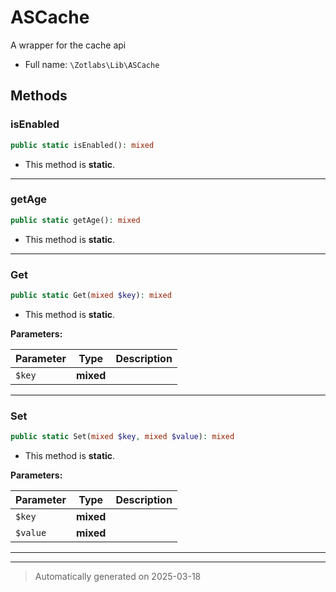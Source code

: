 
# ASCache

A wrapper for the cache api



* Full name: `\Zotlabs\Lib\ASCache`




## Methods


### isEnabled



```php
public static isEnabled(): mixed
```



* This method is **static**.








***

### getAge



```php
public static getAge(): mixed
```



* This method is **static**.








***

### Get



```php
public static Get(mixed $key): mixed
```



* This method is **static**.




**Parameters:**

| Parameter | Type | Description |
|-----------|------|-------------|
| `$key` | **mixed** |  |





***

### Set



```php
public static Set(mixed $key, mixed $value): mixed
```



* This method is **static**.




**Parameters:**

| Parameter | Type | Description |
|-----------|------|-------------|
| `$key` | **mixed** |  |
| `$value` | **mixed** |  |





***


***
> Automatically generated on 2025-03-18
